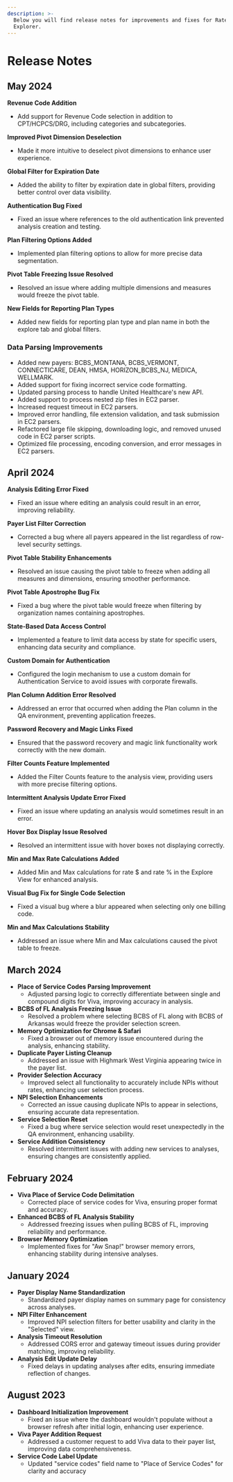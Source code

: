 ```yaml
---
description: >-
  Below you will find release notes for improvements and fixes for Rate
  Explorer.
---
```


# Release Notes

## May 2024

**Revenue Code Addition**

* Add support for Revenue Code selection in addition to CPT/HCPCS/DRG, including categories and subcategories.&#x20;

**Improved Pivot Dimension Deselection**

* Made it more intuitive to deselect pivot dimensions to enhance user experience.

**Global Filter for Expiration Date**

* Added the ability to filter by expiration date in global filters, providing better control over data visibility.

**Authentication Bug Fixed**

* Fixed an issue where references to the old authentication link prevented analysis creation and testing.

**Plan Filtering Options Added**

* Implemented plan filtering options to allow for more precise data segmentation.

**Pivot Table Freezing Issue Resolved**

* Resolved an issue where adding multiple dimensions and measures would freeze the pivot table.

**New Fields for Reporting Plan Types**

* Added new fields for reporting plan type and plan name in both the explore tab and global filters.

### **Data Parsing Improvements**

* Added new payers: BCBS\_MONTANA, BCBS\_VERMONT, CONNECTICARE, DEAN, HMSA, HORIZON\_BCBS\_NJ, MEDICA, WELLMARK.
* Added support for fixing incorrect service code formatting.
* Updated parsing process to handle United Healthcare's new API.
* Added support to process nested zip files in EC2 parser.
* Increased request timeout in EC2 parsers.
* Improved error handling, file extension validation, and task submission in EC2 parsers.
* Refactored large file skipping, downloading logic, and removed unused code in EC2 parser scripts.
* Optimized file processing, encoding conversion, and error messages in EC2 parsers.

## April 2024

**Analysis Editing Error Fixed**

* Fixed an issue where editing an analysis could result in an error, improving reliability.

**Payer List Filter Correction**

* Corrected a bug where all payers appeared in the list regardless of row-level security settings.

**Pivot Table Stability Enhancements**

* Resolved an issue causing the pivot table to freeze when adding all measures and dimensions, ensuring smoother performance.

**Pivot Table Apostrophe Bug Fix**

* Fixed a bug where the pivot table would freeze when filtering by organization names containing apostrophes.

**State-Based Data Access Control**

* Implemented a feature to limit data access by state for specific users, enhancing data security and compliance.

**Custom Domain for Authentication**

* Configured the login mechanism to use a custom domain for Authentication Service to avoid issues with corporate firewalls.

**Plan Column Addition Error Resolved**

* Addressed an error that occurred when adding the Plan column in the QA environment, preventing application freezes.

**Password Recovery and Magic Links Fixed**

* Ensured that the password recovery and magic link functionality work correctly with the new domain.

**Filter Counts Feature Implemented**

* Added the Filter Counts feature to the analysis view, providing users with more precise filtering options.

**Intermittent Analysis Update Error Fixed**

* Fixed an issue where updating an analysis would sometimes result in an error.

**Hover Box Display Issue Resolved**

* Resolved an intermittent issue with hover boxes not displaying correctly.

**Min and Max Rate Calculations Added**

* Added Min and Max calculations for rate $ and rate % in the Explore View for enhanced analysis.

**Visual Bug Fix for Single Code Selection**

* Fixed a visual bug where a blur appeared when selecting only one billing code.

**Min and Max Calculations Stability**

* Addressed an issue where Min and Max calculations caused the pivot table to freeze.

## March 2024

* **Place of Service Codes Parsing Improvement**
  * Adjusted parsing logic to correctly differentiate between single and compound digits for Viva, improving accuracy in analysis.
* **BCBS of FL Analysis Freezing Issue**
  * Resolved a problem where selecting BCBS of FL along with BCBS of Arkansas would freeze the provider selection screen.
* **Memory Optimization for Chrome & Safari**
  * Fixed a browser out of memory issue encountered during the analysis, enhancing stability.
* **Duplicate Payer Listing Cleanup**
  * Addressed an issue with Highmark West Virginia appearing twice in the payer list.
* **Provider Selection Accuracy**
  * Improved select all functionality to accurately include NPIs without rates, enhancing user selection process.
* **NPI Selection Enhancements**
  * Corrected an issue causing duplicate NPIs to appear in selections, ensuring accurate data representation.
* **Service Selection Reset**
  * Fixed a bug where service selection would reset unexpectedly in the QA environment, enhancing usability.
* **Service Addition Consistency**
  * Resolved intermittent issues with adding new services to analyses, ensuring changes are consistently applied.

## February 2024

* **Viva Place of Service Code Delimitation**
  * Corrected place of service codes for Viva, ensuring proper format and accuracy.
* **Enhanced BCBS of FL Analysis Stability**
  * Addressed freezing issues when pulling BCBS of FL, improving reliability and performance.
* **Browser Memory Optimization**
  * Implemented fixes for "Aw Snap!" browser memory errors, enhancing stability during intensive analyses.

## January 2024

* **Payer Display Name Standardization**
  * Standardized payer display names on summary page for consistency across analyses.
* **NPI Filter Enhancement**
  * Improved NPI selection filters for better usability and clarity in the "Selected" view.
* **Analysis Timeout Resolution**
  * Addressed CORS error and gateway timeout issues during provider matching, improving reliability.
* **Analysis Edit Update Delay**
  * Fixed delays in updating analyses after edits, ensuring immediate reflection of changes.

## August 2023

* **Dashboard Initialization Improvement**
  * Fixed an issue where the dashboard wouldn't populate without a browser refresh after initial login, enhancing user experience.
* **Viva Payer Addition Request**
  * Addressed a customer request to add Viva data to their payer list, improving data comprehensiveness.
* **Service Code Label Update**
  * Updated "service codes" field name to "Place of Service Codes" for clarity and accuracy
